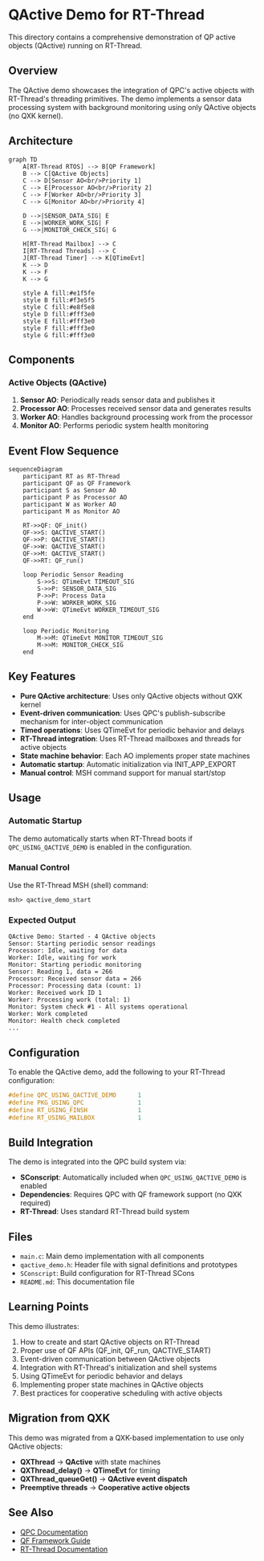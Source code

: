 # QActive Demo for RT-Thread

This directory contains a comprehensive demonstration of QP active objects (QActive) running on RT-Thread.

## Overview

The QActive demo showcases the integration of QPC's active objects with RT-Thread's threading primitives. The demo implements a sensor data processing system with background monitoring using only QActive objects (no QXK kernel).

## Architecture

```mermaid
graph TD
    A[RT-Thread RTOS] --> B[QP Framework]
    B --> C[QActive Objects]
    C --> D[Sensor AO<br/>Priority 1]
    C --> E[Processor AO<br/>Priority 2]
    C --> F[Worker AO<br/>Priority 3]
    C --> G[Monitor AO<br/>Priority 4]
    
    D -->|SENSOR_DATA_SIG| E
    E -->|WORKER_WORK_SIG| F
    G -->|MONITOR_CHECK_SIG| G
    
    H[RT-Thread Mailbox] --> C
    I[RT-Thread Threads] --> C
    J[RT-Thread Timer] --> K[QTimeEvt]
    K --> D
    K --> F
    K --> G
    
    style A fill:#e1f5fe
    style B fill:#f3e5f5
    style C fill:#e8f5e8
    style D fill:#fff3e0
    style E fill:#fff3e0
    style F fill:#fff3e0
    style G fill:#fff3e0
```

## Components

### Active Objects (QActive)
1. **Sensor AO**: Periodically reads sensor data and publishes it
2. **Processor AO**: Processes received sensor data and generates results
3. **Worker AO**: Handles background processing work from the processor
4. **Monitor AO**: Performs periodic system health monitoring

## Event Flow Sequence

```mermaid
sequenceDiagram
    participant RT as RT-Thread
    participant QF as QF Framework
    participant S as Sensor AO
    participant P as Processor AO
    participant W as Worker AO
    participant M as Monitor AO

    RT->>QF: QF_init()
    QF->>S: QACTIVE_START()
    QF->>P: QACTIVE_START()
    QF->>W: QACTIVE_START()
    QF->>M: QACTIVE_START()
    QF->>RT: QF_run()
    
    loop Periodic Sensor Reading
        S->>S: QTimeEvt TIMEOUT_SIG
        S->>P: SENSOR_DATA_SIG
        P->>P: Process Data
        P->>W: WORKER_WORK_SIG
        W->>W: QTimeEvt WORKER_TIMEOUT_SIG
    end
    
    loop Periodic Monitoring
        M->>M: QTimeEvt MONITOR_TIMEOUT_SIG
        M->>M: MONITOR_CHECK_SIG
    end
```

## Key Features

- **Pure QActive architecture**: Uses only QActive objects without QXK kernel
- **Event-driven communication**: Uses QPC's publish-subscribe mechanism for inter-object communication
- **Timed operations**: Uses QTimeEvt for periodic behavior and delays
- **RT-Thread integration**: Uses RT-Thread mailboxes and threads for active objects
- **State machine behavior**: Each AO implements proper state machines
- **Automatic startup**: Automatic initialization via INIT_APP_EXPORT
- **Manual control**: MSH command support for manual start/stop

## Usage

### Automatic Startup
The demo automatically starts when RT-Thread boots if `QPC_USING_QACTIVE_DEMO` is enabled in the configuration.

### Manual Control
Use the RT-Thread MSH (shell) command:
```
msh> qactive_demo_start
```

### Expected Output
```
QActive Demo: Started - 4 QActive objects
Sensor: Starting periodic sensor readings
Processor: Idle, waiting for data
Worker: Idle, waiting for work
Monitor: Starting periodic monitoring
Sensor: Reading 1, data = 266
Processor: Received sensor data = 266
Processor: Processing data (count: 1)
Worker: Received work ID 1
Worker: Processing work (total: 1)
Monitor: System check #1 - All systems operational
Worker: Work completed
Monitor: Health check completed
...
```

## Configuration

To enable the QActive demo, add the following to your RT-Thread configuration:

```c
#define QPC_USING_QACTIVE_DEMO      1
#define PKG_USING_QPC               1
#define RT_USING_FINSH              1
#define RT_USING_MAILBOX            1
```

## Build Integration

The demo is integrated into the QPC build system via:
- **SConscript**: Automatically included when `QPC_USING_QACTIVE_DEMO` is enabled
- **Dependencies**: Requires QPC with QF framework support (no QXK required)
- **RT-Thread**: Uses standard RT-Thread build system

## Files

- `main.c`: Main demo implementation with all components
- `qactive_demo.h`: Header file with signal definitions and prototypes
- `SConscript`: Build configuration for RT-Thread SCons
- `README.md`: This documentation file

## Learning Points

This demo illustrates:
1. How to create and start QActive objects on RT-Thread
2. Proper use of QF APIs (QF_init, QF_run, QACTIVE_START)
3. Event-driven communication between QActive objects
4. Integration with RT-Thread's initialization and shell systems
5. Using QTimeEvt for periodic behavior and delays
6. Implementing proper state machines in QActive objects
7. Best practices for cooperative scheduling with active objects

## Migration from QXK

This demo was migrated from a QXK-based implementation to use only QActive objects:
- **QXThread** → **QActive** with state machines
- **QXThread_delay()** → **QTimeEvt** for timing
- **QXThread_queueGet()** → **QActive event dispatch**
- **Preemptive threads** → **Cooperative active objects**

## See Also

- [QPC Documentation](https://www.state-machine.com/qpc)
- [QF Framework Guide](https://www.state-machine.com/qpc/qf.html)
- [RT-Thread Documentation](https://www.rt-thread.org/document/site/)
